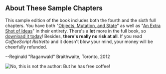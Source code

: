 
## About These Sample Chapters

This sample edition of the book includes both the fourth and the sixth full chapters. You have both "[Objects, Mutation, and State](#mutable)" as well as "[An Extra Shot of Ideas](#extra-shot)" in their entirety. There's a **lot** more in the full book, so [download it today][buy]! Besides, **there's really no risk at all**. If you read *CoffeeScript Ristretto* and it doesn't blow your mind, your money will be cheerfully refunded.

--Reginald "Raganwald" Braithwaite, Toronto, 2012

![No, this is not the author: But he has free coffee!](images/freecoffee.jpg)

[buy]: http://leanpub.com/coffeescript-ristretto